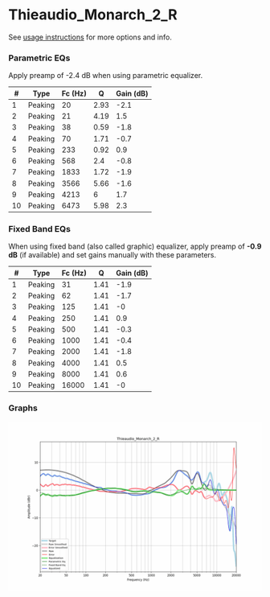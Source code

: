 # Thieaudio_Monarch_2_R
See [usage instructions](https://github.com/jaakkopasanen/AutoEq#usage) for more options and info.

### Parametric EQs
Apply preamp of -2.4 dB when using parametric equalizer.

|   # | Type    |   Fc (Hz) |    Q |   Gain (dB) |
|-----|---------|-----------|------|-------------|
|   1 | Peaking |        20 | 2.93 |        -2.1 |
|   2 | Peaking |        21 | 4.19 |         1.5 |
|   3 | Peaking |        38 | 0.59 |        -1.8 |
|   4 | Peaking |        70 | 1.71 |        -0.7 |
|   5 | Peaking |       233 | 0.92 |         0.9 |
|   6 | Peaking |       568 | 2.4  |        -0.8 |
|   7 | Peaking |      1833 | 1.72 |        -1.9 |
|   8 | Peaking |      3566 | 5.66 |        -1.6 |
|   9 | Peaking |      4213 | 6    |         1.7 |
|  10 | Peaking |      6473 | 5.98 |         2.3 |

### Fixed Band EQs
When using fixed band (also called graphic) equalizer, apply preamp of **-0.9 dB** (if available) and set gains manually with these parameters.

|   # | Type    |   Fc (Hz) |    Q |   Gain (dB) |
|-----|---------|-----------|------|-------------|
|   1 | Peaking |        31 | 1.41 |        -1.9 |
|   2 | Peaking |        62 | 1.41 |        -1.7 |
|   3 | Peaking |       125 | 1.41 |        -0   |
|   4 | Peaking |       250 | 1.41 |         0.9 |
|   5 | Peaking |       500 | 1.41 |        -0.3 |
|   6 | Peaking |      1000 | 1.41 |        -0.4 |
|   7 | Peaking |      2000 | 1.41 |        -1.8 |
|   8 | Peaking |      4000 | 1.41 |         0.5 |
|   9 | Peaking |      8000 | 1.41 |         0.6 |
|  10 | Peaking |     16000 | 1.41 |        -0   |

### Graphs
![](./Thieaudio_Monarch_2_R.png)
